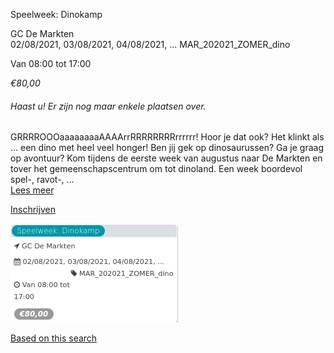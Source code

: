 Speelweek: Dinokamp

GC De Markten  
02/08/2021, 03/08/2021, 04/08/2021, ... MAR\_202021\_ZOMER\_dino  

Van 08:00 tot 17:00

*€80,00*

  

###### *Haast u! Er zijn nog maar enkele plaatsen over.*

  

GRRRROOOaaaaaaaaAAAArrRRRRRRRRrrrrrr! Hoor je dat ook? Het klinkt als … een dino met heel veel honger! Ben jij gek op dinosaurussen? Ga je graag op avontuur? Kom tijdens de eerste week van augustus naar De Markten en tover het gemeenschapscentrum om tot dinoland. Een week boordevol spel-, ravot-,  ...  
[Lees meer](https://tickets.vgc.be/activity/subscribe/MAR_202021_ZOMER_dino)

[Inschrijven](https://tickets.vgc.be/activity/subscribe/MAR_202021_ZOMER_dino)

![](60444.png)

[Based on this search](https://tickets.vgc.be/activity/index?&vrijeplaatsen=1&Age%5B%5D=3%2C4&entity=244)